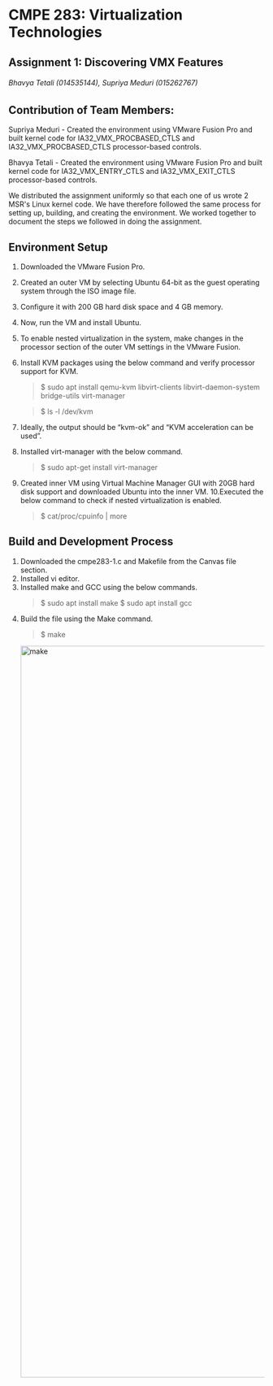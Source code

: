 # CMPE 283: Virtualization Technologies
## Assignment 1: Discovering VMX Features 
###### Bhavya Tetali (014535144),  Supriya Meduri (015262767)

## Contribution of Team Members:
Supriya Meduri - Created the environment using VMware Fusion Pro and built kernel code for IA32_VMX_PROCBASED_CTLS  and IA32_VMX_PROCBASED_CTLS processor-based controls.

Bhavya Tetali - Created the environment using VMware Fusion Pro and built kernel code for 	IA32_VMX_ENTRY_CTLS and IA32_VMX_EXIT_CTLS  processor-based controls.

We distributed the assignment uniformly so that each one of us wrote 2 MSR's Linux kernel code. We have therefore followed the same process for setting up, building, and creating the environment. We worked together to document the steps we followed in doing the assignment.

## Environment Setup

1. Downloaded the VMware Fusion Pro. 
2. Created an outer VM by selecting Ubuntu 64-bit as the guest operating system through the ISO image file. 
3. Configure it with 200 GB hard disk space and 4 GB memory. 
4. Now, run the VM and install Ubuntu.
5. To enable nested virtualization in the system, make changes in the processor section of the outer VM settings in the VMware Fusion.
6. Install KVM packages using the below command and verify processor support for KVM.
    > $ sudo apt install qemu-kvm libvirt-clients libvirt-daemon-system bridge-utils virt-manager

    > $ ls -l /dev/kvm
7. Ideally, the output should be “kvm-ok” and “KVM acceleration can be used”.
8. Installed virt-manager with the below command.
    > $ sudo apt-get install virt-manager
9. Created inner VM using Virtual Machine Manager GUI with 20GB hard disk support and downloaded Ubuntu into the inner VM.
10.Executed the below command to check if nested virtualization is enabled.
    > $ cat/proc/cpuinfo | more 
    
 ## Build and Development Process
 
1. Downloaded the cmpe283-1.c and Makefile from the Canvas file section.
2. Installed vi editor.
3. Installed make and GCC using the below commands.
    > $ sudo apt install make
    > $ sudo apt install gcc
4. Build the file using the Make command.
    > $ make
    <img width="1440" alt="make" src="https://user-images.githubusercontent.com/71044935/97088566-91572180-15e6-11eb-9d27-c384433ba921.png">




